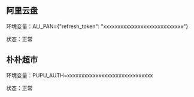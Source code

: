 ## 阿里云盘

环境变量：ALI_PAN={"refresh_token": "xxxxxxxxxxxxxxxxxxxxxxxxxxxx"}

状态：正常

## 朴朴超市

环境变量：PUPU_AUTH=xxxxxxxxxxxxxxxxxxxxxxxxxxxxxx

状态：正常